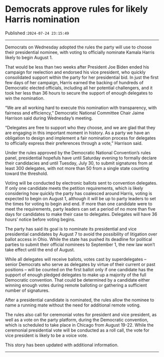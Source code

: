 # Democrats approve rules for likely Harris nomination

Published :`2024-07-24 23:15:49`

---

Democrats on Wednesday adopted the rules the party will use to choose their presidential nominee, with voting to officially nominate Kamala Harris likely to begin August 1.

That would be less than two weeks after President Joe Biden ended his campaign for reelection and endorsed his vice president, who quickly consolidated support within the party for her presidential bid. In just the first few days of her campaign, Harris earned the backing of hundreds of Democratic elected officials, including all her potential challengers, and it took her less than 36 hours to secure the support of enough delegates to win the nomination.

“We are all working hard to execute this nomination with transparency, with fairness and efficiency,” Democratic National Committee Chair Jaime Harrison said during Wednesday’s meeting.

“Delegates are free to support who they choose, and we are glad that they are engaging in this important moment in history. As a party we have an obligation to design and implement a fair nomination process for delegates to officially express their preferences through a vote,” Harrison said.

Under the rules approved by the Democratic National Convention’s rules panel, presidential hopefuls have until Saturday evening to formally declare their candidacies and until Tuesday, July 30, to submit signatures from at least 300 delegates, with not more than 50 from a single state counting toward the threshold.

Voting will be conducted by electronic ballots sent to convention delegates. If only one candidate meets the petition requirements, which is likely considering how quickly the party has coalesced around Harris, voting is expected to begin on August 1, although it will be up to party leaders to set the times for voting to begin and end. If more than one candidate were to meet the requirements, party leaders can set a period of no more than five days for candidates to make their case to delegates. Delegates will have 36 hours’ notice before voting begins.

The party has said its goal is to nominate its presidential and vice presidential candidates by August 7 to avoid the possibility of litigation over ballot access in Ohio. While the state has pushed its deadline for political parties to submit their official nominees to September 1, the new law won’t take effect until the end of August.

While all delegates will receive ballots, votes cast by superdelegates – senior Democrats who serve as delegates by virtue of their current or past positions – will be counted on the first ballot only if one candidate has the support of enough pledged delegates to make up a majority of the full Democratic convention. That could be determined by a candidate either winning enough votes during remote balloting or gathering a sufficient number of signatures.

After a presidential candidate is nominated, the rules allow the nominee to name a running mate without the need for additional remote voting.

The rules also call for ceremonial votes for president and vice president, as well as a vote on the party platform, during the Democratic convention, which is scheduled to take place in Chicago from August 19-22. While the ceremonial presidential vote will be conducted as a roll call, the vote for vice president is likely to be a voice vote.

This story has been updated with additional information.

---

